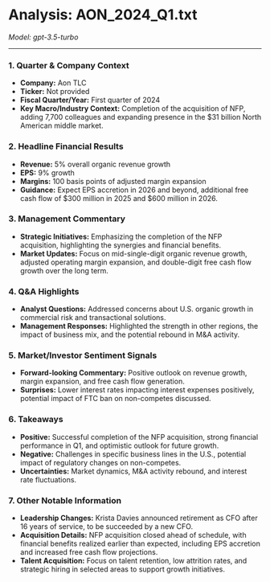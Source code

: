 # Analysis: AON_2024_Q1.txt

*Model: gpt-3.5-turbo*

---

### 1. Quarter & Company Context
- **Company:** Aon TLC
- **Ticker:** Not provided
- **Fiscal Quarter/Year:** First quarter of 2024
- **Key Macro/Industry Context:** Completion of the acquisition of NFP, adding 7,700 colleagues and expanding presence in the $31 billion North American middle market.

### 2. Headline Financial Results
- **Revenue:** 5% overall organic revenue growth
- **EPS:** 9% growth
- **Margins:** 100 basis points of adjusted margin expansion
- **Guidance:** Expect EPS accretion in 2026 and beyond, additional free cash flow of $300 million in 2025 and $600 million in 2026.

### 3. Management Commentary
- **Strategic Initiatives:** Emphasizing the completion of the NFP acquisition, highlighting the synergies and financial benefits.
- **Market Updates:** Focus on mid-single-digit organic revenue growth, adjusted operating margin expansion, and double-digit free cash flow growth over the long term.

### 4. Q&A Highlights
- **Analyst Questions:** Addressed concerns about U.S. organic growth in commercial risk and transactional solutions.
- **Management Responses:** Highlighted the strength in other regions, the impact of business mix, and the potential rebound in M&A activity.

### 5. Market/Investor Sentiment Signals
- **Forward-looking Commentary:** Positive outlook on revenue growth, margin expansion, and free cash flow generation.
- **Surprises:** Lower interest rates impacting interest expenses positively, potential impact of FTC ban on non-competes discussed.

### 6. Takeaways
- **Positive:** Successful completion of the NFP acquisition, strong financial performance in Q1, and optimistic outlook for future growth.
- **Negative:** Challenges in specific business lines in the U.S., potential impact of regulatory changes on non-competes.
- **Uncertainties:** Market dynamics, M&A activity rebound, and interest rate fluctuations.

### 7. Other Notable Information
- **Leadership Changes:** Krista Davies announced retirement as CFO after 16 years of service, to be succeeded by a new CFO.
- **Acquisition Details:** NFP acquisition closed ahead of schedule, with financial benefits realized earlier than expected, including EPS accretion and increased free cash flow projections.
- **Talent Acquisition:** Focus on talent retention, low attrition rates, and strategic hiring in selected areas to support growth initiatives.